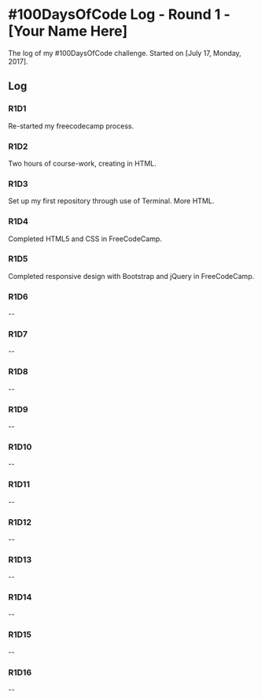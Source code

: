 # #100DaysOfCode Log - Round 1 - [Your Name Here]

The log of my #100DaysOfCode challenge. Started on [July 17, Monday, 2017].

## Log

### R1D1 
Re-started my freecodecamp process.

### R1D2
Two hours of course-work, creating in HTML.

### R1D3 
Set up my first repository through use of Terminal. More HTML.

### R1D4 
Completed HTML5 and CSS in FreeCodeCamp.

### R1D5
Completed responsive design with Bootstrap and jQuery in FreeCodeCamp.

### R1D6 
--

### R1D7
--

### R1D8 
--

### R1D9 
--

### R1D10 
--

### R1D11 
--

### R1D12 
--

### R1D13 
--

### R1D14 
--

### R1D15 
--

### R1D16 
--
